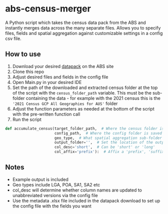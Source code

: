 # abs-census-merger
A Python script which takes the census data pack from the ABS and instantly merges data across the many separate files. Allows you to specify files, fields and spatial aggregation against customizable settings in a config csv file.

## How to use

1. Download your desired [datapack](https://www.abs.gov.au/census/find-census-data/datapacks) on the ABS site
2. Clone this repo
3. Adjust desired files and fields in the config file
4. Open Main.py in your desired IDE
5. Set the path of the downloaded and extracted census folder at the top of the script with the `census_folder_path` variable. This must be the sub-folder containing the data - for example with the 2021 census this is the `'2021 Census GCP All Geographies for AUS'` folder
6. Adjust the function parameters as needed at the bottom of the script with the pre-written function call
7. Run the script

```Python
def accumulate_census(target_folder_path,  # Where the census folder is
                      config_path,  # Where the config folder is saved
                      geo_type,  # What spatial aggregation sub-folder to target
                      output_folder='',  # Set the location of the output folder, will be the script location by default
                      col_desc='short',  # Can be 'short' or 'long'
                      col_affix='prefix'):  # Affix a 'prefix', 'suffix' or 'none' of the csv's file code to each col
```

## Notes

- Example output is included
- Geo types include LGA, POA, SA1, SA2 etc
- col_desc will determine whether column names are updated to unabbreviated versions via the config file
- Use the metadata .xlsx file included in the datapack download to set up the config file with the fields you want